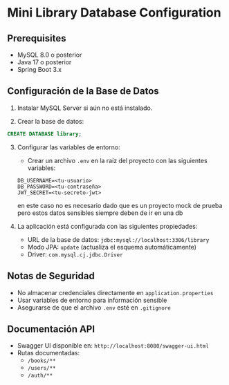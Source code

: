 # Mini Library Database Configuration

## Prerequisites

- MySQL 8.0 o posterior
- Java 17 o posterior
- Spring Boot 3.x

## Configuración de la Base de Datos

1. Instalar MySQL Server si aún no está instalado.

2. Crear la base de datos:
```sql
CREATE DATABASE library;
```

3. Configurar las variables de entorno:
   - Crear un archivo `.env` en la raíz del proyecto con las siguientes variables:
   ```properties
   DB_USERNAME=<tu-usuario>
   DB_PASSWORD=<tu-contraseña>
   JWT_SECRET=<tu-secreto-jwt>
   ```
    en este caso no es necesario dado que es un proyecto mock de prueba pero estos datos sensibles siempre deben de ir en una db

4. La aplicación está configurada con las siguientes propiedades:
   - URL de la base de datos: `jdbc:mysql://localhost:3306/library`
   - Modo JPA: `update` (actualiza el esquema automáticamente)
   - Driver: `com.mysql.cj.jdbc.Driver`

## Notas de Seguridad

- No almacenar credenciales directamente en `application.properties`
- Usar variables de entorno para información sensible
- Asegurarse de que el archivo `.env` esté en `.gitignore`

## Documentación API

- Swagger UI disponible en: `http://localhost:8080/swagger-ui.html`
- Rutas documentadas:
  - `/books/**`
  - `/users/**`
  - `/auth/**`